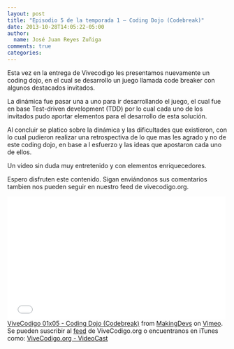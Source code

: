 ```yaml
---
layout: post
title: "Episodio 5 de la temporada 1 – Coding Dojo (Codebreak)"
date: 2013-10-28T14:05:22-05:00
author:
  name: José Juan Reyes Zuñiga
comments: true
categories: 
---
```


Esta vez en la entrega de Vivecodigo les presentamos nuevamente un coding dojo, en el cual se desarrollo un juego llamada code breaker con algunos destacados invitados.

La dinámica fue pasar una a uno para ir desarrollando el juego, el cual fue en base Test-driven development (TDD) por lo cual cada uno de los invitados pudo aportar elementos para el desarrollo de esta solución.

Al concluir se platico sobre la dinámica y las dificultades que existieron, con lo cual pudieron realizar una retrospectiva de lo que mas les agrado y no de este coding dojo, en base a l esfuerzo y las ideas que apostaron cada uno de ellos.

Un video sin duda muy entretenido y con elementos enriquecedores.

Espero disfruten este contenido. Sigan enviándonos sus comentarios tambien nos pueden seguir en nuestro feed de vivecodigo.org.
<iframe src="//player.vimeo.com/video/77982880" height="281" width="500" allowfullscreen="" frameborder="0"></iframe>
<!-- more -->
<a href="http://vimeo.com/77982880">ViveCodigo 01x05 - Coding Dojo (Codebreak)</a> from <a href="http://vimeo.com/makingdevs">MakingDevs</a> on <a href="https://vimeo.com">Vimeo</a>.
Se pueden suscribir al <a href="http://vivecodigo.org/blog/index.xml">feed</a> de ViveCodigo.org o encuentranos en iTunes como: <a href="https://itunes.apple.com/ca/podcast/vivecodigo.org-videocast/id685052596">ViveCodigo.org - VideoCast</a>
